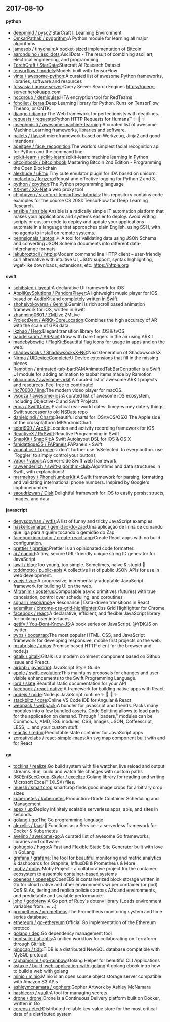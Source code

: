 ## 2017-08-10

#### python
* [deepmind / pysc2](https://github.com/deepmind/pysc2):StarCraft II Learning Environment
* [OmkarPathak / pygorithm](https://github.com/OmkarPathak/pygorithm):A Python module for learning all major algorithms
* [jamesob / tinychain](https://github.com/jamesob/tinychain):A pocket-sized implementation of Bitcoin
* [aaronduino / asciidots](https://github.com/aaronduino/asciidots):AsciiDots - The result of combining ascii art, electrical engineering, and programming
* [TorchCraft / StarData](https://github.com/TorchCraft/StarData):Starcraft AI Research Dataset
* [tensorflow / models](https://github.com/tensorflow/models):Models built with TensorFlow
* [vinta / awesome-python](https://github.com/vinta/awesome-python):A curated list of awesome Python frameworks, libraries, software and resources
* [fossasia / query-server](https://github.com/fossasia/query-server):Query Server Search Engines https://query-server.herokuapp.com
* [nccgroup / demiguise](https://github.com/nccgroup/demiguise):HTA encryption tool for RedTeams
* [fchollet / keras](https://github.com/fchollet/keras):Deep Learning library for Python. Runs on TensorFlow, Theano, or CNTK.
* [django / django](https://github.com/django/django):The Web framework for perfectionists with deadlines.
* [requests / requests](https://github.com/requests/requests):Python HTTP Requests for Humans™ ✨ 🍰 ✨
* [josephmisiti / awesome-machine-learning](https://github.com/josephmisiti/awesome-machine-learning):A curated list of awesome Machine Learning frameworks, libraries and software.
* [pallets / flask](https://github.com/pallets/flask):A microframework based on Werkzeug, Jinja2 and good intentions
* [ageitgey / face_recognition](https://github.com/ageitgey/face_recognition):The world's simplest facial recognition api for Python and the command line
* [scikit-learn / scikit-learn](https://github.com/scikit-learn/scikit-learn):scikit-learn: machine learning in Python
* [bitcoinbook / bitcoinbook](https://github.com/bitcoinbook/bitcoinbook):Mastering Bitcoin 2nd Edition - Programming the Open Blockchain
* [alexhude / uEmu](https://github.com/alexhude/uEmu):Tiny cute emulator plugin for IDA based on unicorn.
* [metachris / logzero](https://github.com/metachris/logzero):Robust and effective logging for Python 2 and 3.
* [python / cpython](https://github.com/python/cpython):The Python programming language
* [XX-net / XX-Net](https://github.com/XX-net/XX-Net):a web proxy tool
* [chiphuyen / stanford-tensorflow-tutorials](https://github.com/chiphuyen/stanford-tensorflow-tutorials):This repository contains code examples for the course CS 20SI: TensorFlow for Deep Learning Research.
* [ansible / ansible](https://github.com/ansible/ansible):Ansible is a radically simple IT automation platform that makes your applications and systems easier to deploy. Avoid writing scripts or custom code to deploy and update your applications— automate in a language that approaches plain English, using SSH, with no agents to install on remote systems.
* [pennsignals / aptos](https://github.com/pennsignals/aptos):☀️ A tool for validating data using JSON Schema and converting JSON Schema documents into different data-interchange formats
* [jakubroztocil / httpie](https://github.com/jakubroztocil/httpie):Modern command line HTTP client – user-friendly curl alternative with intuitive UI, JSON support, syntax highlighting, wget-like downloads, extensions, etc. https://httpie.org

#### swift
* [schibsted / layout](https://github.com/schibsted/layout):A declarative UI framework for iOS
* [AppliKeySolutions / PandoraPlayer](https://github.com/AppliKeySolutions/PandoraPlayer):A lightweight music player for iOS, based on AudioKit and completely written in Swift.
* [shoheiyokoyama / Gemini](https://github.com/shoheiyokoyama/Gemini):Gemini is rich scroll based animation framework for iOS, written in Swift.
* [zhanming0601 / ZMLive](https://github.com/zhanming0601/ZMLive):ZMLive
* [ProjectDent / ARKit-CoreLocation](https://github.com/ProjectDent/ARKit-CoreLocation):Combines the high accuracy of AR with the scale of GPS data.
* [lkzhao / Hero](https://github.com/lkzhao/Hero):Elegant transition library for iOS & tvOS
* [oabdelkarim / ARPaint](https://github.com/oabdelkarim/ARPaint):Draw with bare fingers in the air using ARKit
* [madebybowtie / FlagKit](https://github.com/madebybowtie/FlagKit):Beautiful flag icons for usage in apps and on the web.
* [shadowsocks / ShadowsocksX-NG](https://github.com/shadowsocks/ShadowsocksX-NG):Next Generation of ShadowsocksX
* [Nirma / UIDeviceComplete](https://github.com/Nirma/UIDeviceComplete):UIDevice extensions that fill in the missing pieces.
* [Ramotion / animated-tab-bar](https://github.com/Ramotion/animated-tab-bar):RAMAnimatedTabBarController is a Swift UI module for adding animation to tabbar items made by Ramotion
* [olucurious / awesome-arkit](https://github.com/olucurious/awesome-arkit):A curated list of awesome ARKit projects and resources. Feel free to contribute!
* [lhc70000 / iina](https://github.com/lhc70000/iina):The modern video player for macOS.
* [vsouza / awesome-ios](https://github.com/vsouza/awesome-ios):A curated list of awesome iOS ecosystem, including Objective-C and Swift Projects
* [erica / SwiftDates](https://github.com/erica/SwiftDates):Practical real-world dates: timey-wimey date-y things, Swift successor to old NSDate repo
* [danielgindi / Charts](https://github.com/danielgindi/Charts):Beautiful charts for iOS/tvOS/OSX! The Apple side of the crossplatform MPAndroidChart.
* [sobri909 / ArcKit](https://github.com/sobri909/ArcKit):Location and activity recording framework for iOS
* [ReactiveX / RxSwift](https://github.com/ReactiveX/RxSwift):Reactive Programming in Swift
* [SnapKit / SnapKit](https://github.com/SnapKit/SnapKit):A Swift Autolayout DSL for iOS & OS X
* [fahidattique55 / FAPanels](https://github.com/fahidattique55/FAPanels):FAPanels - Swift
* [younatics / Toggler](https://github.com/younatics/Toggler):💡 don't further use 'isSelected' to every button. use 'Toggler' to simply control your buttons
* [vapor / vapor](https://github.com/vapor/vapor):A server-side Swift web framework.
* [raywenderlich / swift-algorithm-club](https://github.com/raywenderlich/swift-algorithm-club):Algorithms and data structures in Swift, with explanations!
* [marmelroy / PhoneNumberKit](https://github.com/marmelroy/PhoneNumberKit):A Swift framework for parsing, formatting and validating international phone numbers. Inspired by Google's libphonenumber.
* [saoudrizwan / Disk](https://github.com/saoudrizwan/Disk):Delightful framework for iOS to easily persist structs, images, and data

#### javascript
* [denysdovhan / wtfjs](https://github.com/denysdovhan/wtfjs):A list of funny and tricky JavaScript examples
* [haskellcamargo / gemidao-do-zap](https://github.com/haskellcamargo/gemidao-do-zap):Uma aplicação de linha de comando que liga para alguém tocando o gemidão do Zap
* [facebookincubator / create-react-app](https://github.com/facebookincubator/create-react-app):Create React apps with no build configuration.
* [prettier / prettier](https://github.com/prettier/prettier):Prettier is an opinionated code formatter.
* [ai / nanoid](https://github.com/ai/nanoid):A tiny, secure URL-friendly unique string ID generator for JavaScript
* [jawil / blog](https://github.com/jawil/blog):Too young, too simple. Sometimes, naive & stupid 🐌
* [toddmotto / public-apis](https://github.com/toddmotto/public-apis):A collective list of public JSON APIs for use in web development.
* [vuejs / vue](https://github.com/vuejs/vue):A progressive, incrementally-adoptable JavaScript framework for building UI on the web.
* [Mitranim / posterus](https://github.com/Mitranim/posterus):Composable async primitives (futures) with true cancelation, control over scheduling, and coroutines
* [sghall / resonance](https://github.com/sghall/resonance):🌀 Resonance | Data-driven transitions in React
* [ademilter / chrome-css-grid-highlighter](https://github.com/ademilter/chrome-css-grid-highlighter):Css Grid Highlighter for Chrome
* [facebook / react](https://github.com/facebook/react):A declarative, efficient, and flexible JavaScript library for building user interfaces.
* [getify / You-Dont-Know-JS](https://github.com/getify/You-Dont-Know-JS):A book series on JavaScript. @YDKJS on twitter.
* [twbs / bootstrap](https://github.com/twbs/bootstrap):The most popular HTML, CSS, and JavaScript framework for developing responsive, mobile first projects on the web.
* [mzabriskie / axios](https://github.com/mzabriskie/axios):Promise based HTTP client for the browser and node.js
* [gitalk / gitalk](https://github.com/gitalk/gitalk):Gitalk is a modern comment component based on Github Issue and Preact.
* [airbnb / javascript](https://github.com/airbnb/javascript):JavaScript Style Guide
* [apple / swift-evolution](https://github.com/apple/swift-evolution):This maintains proposals for changes and user-visible enhancements to the Swift Programming Language.
* [lord / slate](https://github.com/lord/slate):Beautiful static documentation for your API
* [facebook / react-native](https://github.com/facebook/react-native):A framework for building native apps with React.
* [nodejs / node](https://github.com/nodejs/node):Node.js JavaScript runtime ✨ 🐢 🚀 ✨
* [stackblitz / core](https://github.com/stackblitz/core):Online VS Code IDE for Angular & React
* [webpack / webpack](https://github.com/webpack/webpack):A bundler for javascript and friends. Packs many modules into a few bundled assets. Code Splitting allows to load parts for the application on demand. Through "loaders," modules can be CommonJs, AMD, ES6 modules, CSS, Images, JSON, Coffeescript, LESS, ... and your custom stuff.
* [reactjs / redux](https://github.com/reactjs/redux):Predictable state container for JavaScript apps
* [zcreativelabs / react-simple-maps](https://github.com/zcreativelabs/react-simple-maps):An svg map component built with and for React

#### go
* [tockins / realize](https://github.com/tockins/realize):Go build system with file watcher, live reload and output streams. Run, build and watch file changes with custom paths
* [360EntSecGroup-Skylar / excelize](https://github.com/360EntSecGroup-Skylar/excelize):Golang library for reading and writing Microsoft Excel™ (XLSX) files.
* [muesli / smartcrop](https://github.com/muesli/smartcrop):smartcrop finds good image crops for arbitrary crop sizes
* [kubernetes / kubernetes](https://github.com/kubernetes/kubernetes):Production-Grade Container Scheduling and Management
* [apex / up](https://github.com/apex/up):Deploy infinitely scalable serverless apps, apis, and sites in seconds.
* [golang / go](https://github.com/golang/go):The Go programming language
* [alexellis / faas](https://github.com/alexellis/faas):🐳 Functions as a Service - a serverless framework for Docker & Kubernetes
* [avelino / awesome-go](https://github.com/avelino/awesome-go):A curated list of awesome Go frameworks, libraries and software
* [gohugoio / hugo](https://github.com/gohugoio/hugo):A Fast and Flexible Static Site Generator built with love in GoLang.
* [grafana / grafana](https://github.com/grafana/grafana):The tool for beautiful monitoring and metric analytics & dashboards for Graphite, InfluxDB & Prometheus & More
* [moby / moby](https://github.com/moby/moby):Moby Project - a collaborative project for the container ecosystem to assemble container-based systems
* [openebs / openebs](https://github.com/openebs/openebs):OpenEBS is containerized block storage written in Go for cloud native and other environments w/ per container (or pod) QoS SLAs, tiering and replica policies across AZs and environments, and predictable and scalable performance.
* [joho / godotenv](https://github.com/joho/godotenv):A Go port of Ruby's dotenv library (Loads environment variables from `.env`.)
* [prometheus / prometheus](https://github.com/prometheus/prometheus):The Prometheus monitoring system and time series database.
* [ethereum / go-ethereum](https://github.com/ethereum/go-ethereum):Official Go implementation of the Ethereum protocol
* [golang / dep](https://github.com/golang/dep):Go dependency management tool
* [hootsuite / atlantis](https://github.com/hootsuite/atlantis):A unified workflow for collaborating on Terraform through GitHub
* [pingcap / tidb](https://github.com/pingcap/tidb):TiDB is a distributed NewSQL database compatible with MySQL protocol
* [raphamorim / go-rainbow](https://github.com/raphamorim/go-rainbow):Golang Helper for beautiful CLI Applications
* [astaxie / build-web-application-with-golang](https://github.com/astaxie/build-web-application-with-golang):A golang ebook intro how to build a web with golang
* [minio / minio](https://github.com/minio/minio):Minio is an open source object storage server compatible with Amazon S3 APIs
* [ashleymcnamara / gophers](https://github.com/ashleymcnamara/gophers):Gopher Artwork by Ashley McNamara
* [hashicorp / vault](https://github.com/hashicorp/vault):A tool for managing secrets.
* [drone / drone](https://github.com/drone/drone):Drone is a Continuous Delivery platform built on Docker, written in Go
* [coreos / etcd](https://github.com/coreos/etcd):Distributed reliable key-value store for the most critical data of a distributed system
